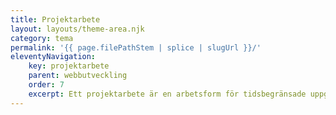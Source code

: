 ```yaml
---
title: Projektarbete
layout: layouts/theme-area.njk
category: tema
permalink: '{{ page.filePathStem | splice | slugUrl }}/'
eleventyNavigation:
    key: projektarbete
    parent: webbutveckling
    order: 7
    excerpt: Ett projektarbete är en arbetsform för tidsbegränsade uppgifter och tydliga mål för att leverera en produkt.
---
```


